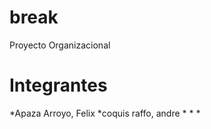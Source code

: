 break
=======

Proyecto Organizacional

Integrantes
=======

*Apaza Arroyo, Felix
*coquis raffo, andre
*
*
*
